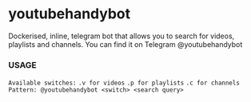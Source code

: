 # youtubehandybot
Dockerised, inline, telegram bot that allows you to search for videos, playlists and channels. You can find it on Telegram @youtubehandybot

### USAGE
``Available switches:``
`.v for videos`
`.p for playlists`
`.c for channels`
`Pattern: @youtubehandybot <switch> <search query>`
